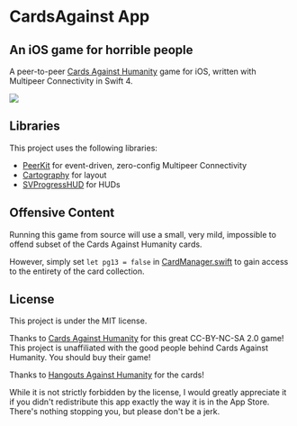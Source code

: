 # CardsAgainst App

## An iOS game for horrible people

A peer-to-peer [Cards Against Humanity][cah] game for iOS, written with Multipeer Connectivity in Swift 4.

![](https://www.objc.io/images/issue-18/dedicated-9942fc7b.gif)

## Libraries

This project uses the following libraries:

* [PeerKit](https://github.com/jpsim/PeerKit) for event-driven, zero-config Multipeer Connectivity
* [Cartography](https://github.com/robb/Cartography) for layout
* [SVProgressHUD](https://github.com/TransitApp/SVProgressHUD) for HUDs

## Offensive Content

Running this game from source will use a small, very mild, impossible to offend subset of the Cards Against Humanity cards.

However, simply set `let pg13 = false` in [CardManager.swift](https://github.com/jpsim/CardsAgainst/blob/master/CardsAgainst/Controllers/CardManager.swift#L11) to gain access to the entirety of the card collection.

## License

This project is under the MIT license.

Thanks to [Cards Against Humanity][cah] for this great CC-BY-NC-SA 2.0 game! This project is unaffiliated with the good people behind Cards Against Humanity. You should buy their game!

Thanks to [Hangouts Against Humanity](https://github.com/samurailink3/hangouts-against-humanity) for the cards!

While it is not strictly forbidden by the license, I would greatly appreciate it if you didn't redistribute this app exactly the way it is in the App Store. There's nothing stopping you, but please don't be a jerk.

[cah]: http://cardsagainsthumanity.com
